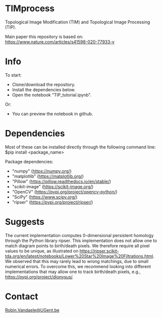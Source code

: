# TIMprocess

Topological Image Modification (TIM) and Topological Image Processing (TIP). 

Main paper this repository is based on: https://www.nature.com/articles/s41598-020-77933-y

# Info

To start:
- Clone/download the repository.
- Install the dependencies below.
- Open the notebook "TIP_tutorial.ipynb".

Or:
- You can preview the notebook in github.


# Dependencies

Most of these can be installed directly through the following command line: $pip install <package_name> 

Package dependencies:
- "numpy" (https://numpy.org/)
- "matplotlib" (https://matplotlib.org/)
- "Pillow" (https://pillow.readthedocs.io/en/stable/)
- "scikit-image" (https://scikit-image.org/)
- "OpenCV" (https://pypi.org/project/opencv-python/)
- "SciPy" (https://www.scipy.org/)
- "ripser" (https://pypi.org/project/ripser/)

# Suggests

The current implementation computes 0-dimensional persistent homology through the Python library ripser. This implementation does not allow one to match diagram points to birth/death pixels. We therefore require all pixel values to be unique, as illustrated on https://ripser.scikit-tda.org/en/latest/notebooks/Lower%20Star%20Image%20Filtrations.html. We observed that this may rarely lead to wrong matchings, due to small numerical errors. To overcome this, we recommend looking into different implementations that may allow one to track birth/death pixels, e.g., https://pypi.org/project/dionysus/.


# Contact

Robin.Vandaele@UGent.be
